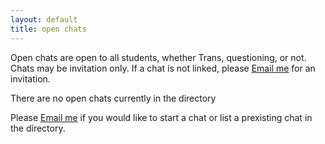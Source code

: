 ```yaml
---
layout: default
title: open chats
---
```


Open chats are open to all students, whether Trans, questioning, or not. Chats may be invitation only. If a chat is not linked, please [Email me](estone@middlebury.edu) for an invitation. 



There are no open chats currently in the directory

Please [Email me](estone@middlebury.edu) if you would like to start a chat or list a prexisting chat in the directory.
